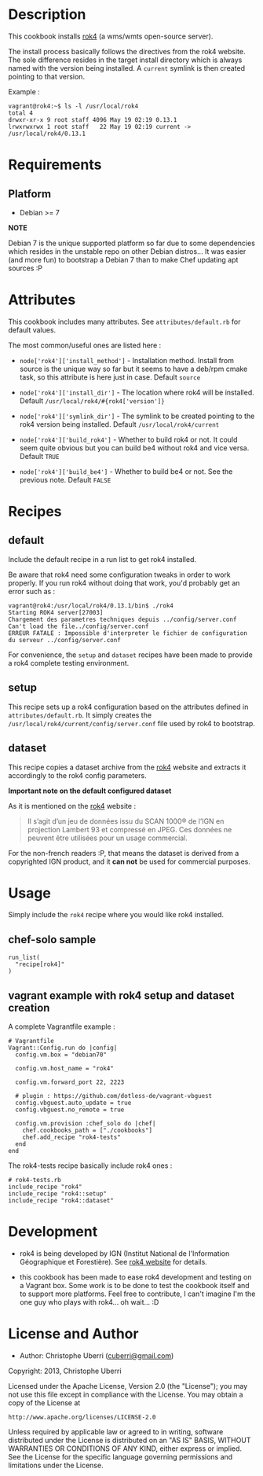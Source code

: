 Description
===========

This cookbook installs [rok4](http://www.rok4.org/) (a wms/wmts open-source 
server).

The install process basically follows the directives from the rok4 website.
The sole difference resides in the target install directory which is always 
named with the version being installed. A `current` symlink is then created 
pointing to that version.

Example :

    vagrant@rok4:~$ ls -l /usr/local/rok4
    total 4
    drwxr-xr-x 9 root staff 4096 May 19 02:19 0.13.1
    lrwxrwxrwx 1 root staff   22 May 19 02:19 current -> /usr/local/rok4/0.13.1

Requirements
============

## Platform

* Debian >= 7

**NOTE**

Debian 7 is the unique supported platform so far due to some dependencies 
which resides in the unstable repo on other Debian distros... It was easier 
(and more fun) to bootstrap a Debian 7 than to make Chef updating apt sources :P

Attributes
==========

This cookbook includes many attributes. See `attributes/default.rb` for default 
values.

The most common/useful ones are listed here :

* `node['rok4']['install_method']` - Installation method. Install from source
is the unique way so far but it seems to have a deb/rpm cmake task, so this 
attribute is here just in case. Default `source`

* `node['rok4']['install_dir']` - The location where rok4 will be installed. 
Default `/usr/local/rok4/#{rok4['version']}`

* `node['rok4']['symlink_dir']` - The symlink to be created pointing to the 
rok4 version being installed. Default `/usr/local/rok4/current`

* `node['rok4']['build_rok4']` - Whether to build rok4 or not. It could seem
quite obvious but you can build be4 without rok4 and vice versa. Default `TRUE`

* `node['rok4']['build_be4']` - Whether to build be4 or not. See the previous
note. Default `FALSE`


Recipes
=======

## default

Include the default recipe in a run list to get rok4 installed.

Be aware that rok4 need some configuration tweaks in order to work properly.
If you run rok4 without doing that work, you'd probably get an error such as :

    vagrant@rok4:/usr/local/rok4/0.13.1/bin$ ./rok4
    Starting ROK4 server[27003]
    Chargement des parametres techniques depuis ../config/server.conf
    Can't load the file../config/server.conf
    ERREUR FATALE : Impossible d'interpreter le fichier de configuration du serveur ../config/server.conf

For convenience, the `setup` and `dataset` recipes have been made to provide a 
rok4 complete testing environment.

## setup

This recipe sets up a rok4 configuration based on the attributes defined in 
`attributes/default.rb`. It simply creates the `/usr/local/rok4/current/config/server.conf`
file used by rok4 to bootstrap.

## dataset

This recipe copies a dataset archive from the [rok4](http://www.rok4.org) website 
and extracts it accordingly to the rok4 config parameters.

**Important note on the default configured dataset**

As it is mentioned on the [rok4](http://www.rok4.org) website :

> Il s’agit d’un jeu de données issu du SCAN 1000® de l’IGN en projection 
> Lambert 93 et compressé en JPEG. Ces données ne peuvent être utilisées 
> pour un usage commercial.

For the non-french readers :P, that means the dataset is derived from a 
copyrighted IGN product, and it **can not** be used for commercial purposes.

Usage
=====

Simply include the `rok4` recipe where you would like rok4 installed.

## chef-solo sample

    run_list(
      "recipe[rok4]"
    )

## vagrant example with rok4 setup and dataset creation

A complete Vagrantfile example :

    # Vagrantfile
    Vagrant::Config.run do |config|
      config.vm.box = "debian70"

      config.vm.host_name = "rok4"

      config.vm.forward_port 22, 2223

      # plugin : https://github.com/dotless-de/vagrant-vbguest
      config.vbguest.auto_update = true
      config.vbguest.no_remote = true

      config.vm.provision :chef_solo do |chef|
        chef.cookbooks_path = ["./cookbooks"]
        chef.add_recipe "rok4-tests"
      end
    end

The rok4-tests recipe basically include rok4 ones :

    # rok4-tests.rb
    include_recipe "rok4"
    include_recipe "rok4::setup"
    include_recipe "rok4::dataset"



Development
===========

* rok4 is being developed by IGN (Institut National de l'Information Géographique 
et Forestière). See [rok4 website](http://www.rok4.org/) for details.

* this cookbook has been made to ease rok4 development and testing on a Vagrant 
box. Some work is to be done to test the cookbook itself and to support more 
platforms. Feel free to contribute, I can't imagine I'm the one guy who plays 
with rok4... oh wait... :D

License and Author
==================

* Author: Christophe Uberri (<cuberri@gmail.com>)

Copyright: 2013, Christophe Uberri

Licensed under the Apache License, Version 2.0 (the "License");
you may not use this file except in compliance with the License.
You may obtain a copy of the License at

    http://www.apache.org/licenses/LICENSE-2.0

Unless required by applicable law or agreed to in writing, software
distributed under the License is distributed on an "AS IS" BASIS,
WITHOUT WARRANTIES OR CONDITIONS OF ANY KIND, either express or implied.
See the License for the specific language governing permissions and
limitations under the License.
